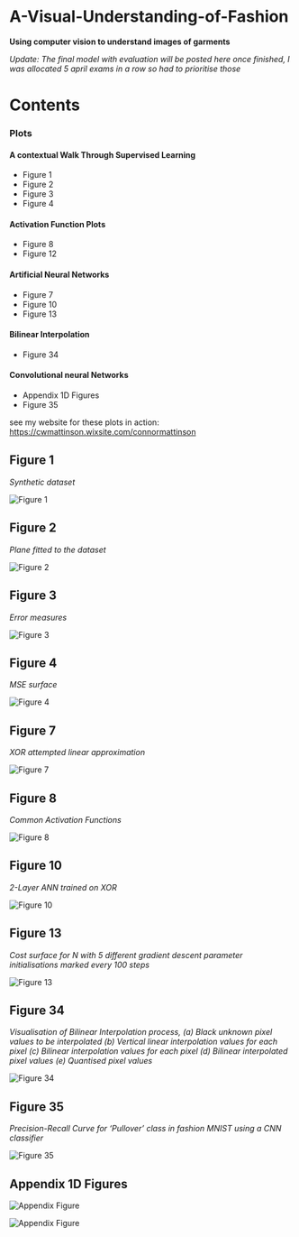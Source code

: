 # A-Visual-Understanding-of-Fashion
**Using computer vision to understand images of garments**

*Update: The final model with evaluation will be posted here once finished, I was allocated 5 april exams in a row so had to prioritise those*


# Contents
### Plots
#### A contextual Walk Through Supervised Learning
- Figure 1
- Figure 2
- Figure 3
- Figure 4
#### Activation Function Plots
- Figure 8
- Figure 12
#### Artificial Neural Networks 
- Figure 7
- Figure 10
- Figure 13
#### Bilinear Interpolation
- Figure 34
#### Convolutional neural Networks
- Appendix 1D Figures
- Figure 35

see my website for these plots in action:
https://cwmattinson.wixsite.com/connormattinson

## Figure 1
*Synthetic dataset*

![Figure 1](Figures/Fig1.gif?raw=true)

## Figure 2
*Plane fitted to the dataset*

![Figure 2](Figures/Fig2.gif?raw=true)

## Figure 3
*Error measures*

![Figure 3](Figures/Fig3.gif?raw=true)

## Figure 4
*MSE surface*

![Figure 4](Figures/Fig4.gif?raw=true)

## Figure 7
*XOR attempted linear approximation*

![Figure 7](Figures/Fig7.gif?raw=true)

## Figure 8
*Common Activation Functions*

![Figure 8](Figures/fig8.png?raw=true)

## Figure 10
*2-Layer ANN trained on XOR*

![Figure 10](Figures/Fig10.gif?raw=true)

## Figure 13
*Cost surface for N with 5 different gradient descent
parameter initialisations marked every 100 steps*

![Figure 13](Figures/Fig13.gif?raw=true)

## Figure 34
*Visualisation of Bilinear Interpolation process, (a) Black unknown pixel values to be interpolated
(b) Vertical linear interpolation values for each pixel (c) Bilinear interpolation values for each pixel
(d) Bilinear interpolated pixel values
(e) Quantised pixel values*

![Figure 34](Figures/fig34.png?raw=true)

## Figure 35
*Precision-Recall Curve for ‘Pullover’ class in fashion MNIST using a CNN classifier*

![Figure 35](Figures/fig35.png?raw=true)
## Appendix 1D Figures

![Appendix Figure](Figures/fashioncnn1.png?raw=true)

![Appendix Figure](Figures/fashioncnn2.png?raw=true)

